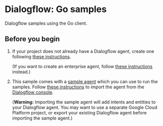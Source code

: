 # Dialogflow: Go samples

Dialogflow samples using the Go client.

## Before you begin

1. If your project does not already have a Dialogflow agent, create one
   following [these
   instructions](https://dialogflow.com/docs/getting-started/building-your-first-agent#create_an_agent).

   (If you want to create an enterprise agent, follow [these
   instructions](https://cloud.google.com/dialogflow-enterprise/docs/quickstart)
   instead.)

2. This sample comes with a [sample
   agent](./resources/RoomReservation.zip)
   which you can use to run the samples. Follow [these
   instructions](https://dialogflow.com/docs/best-practices/import-export-for-versions)
   to import the agent from the [Dialogflow
   console](https://console.dialogflow.com/api-client/).

   (**Warning:** Importing the sample agent will add intents and entities to
   your Dialogflow agent. You may want to use a separate Google Cloud Platform
   project, or export your existing Dialogflow agent before importing the sample
   agent.)
